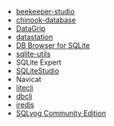 * [beekeeper-studio](https://github.com/beekeeper-studio/beekeeper-studio)
* [chinook-database](https://github.com/lerocha/chinook-database)
* [DataGrip](https://www.jetbrains.com/datagrip/)
* [datastation](https://github.com/multiprocessio/datastation)
* [DB Browser for SQLite](https://github.com/sqlitebrowser/sqlitebrowser)
* [sqlite-utils](https://github.com/simonw/sqlite-utils)
* SQLite Expert
* [SQLiteStudio](https://github.com/pawelsalawa/sqlitestudio)
* Navicat
* [litecli](https://github.com/dbcli/litecli)
* [dbcli](https://github.com/dbcli/)
* [iredis](https://github.com/laixintao/iredis)
* [SQLyog Community Edition](https://github.com/webyog/sqlyog-community)
